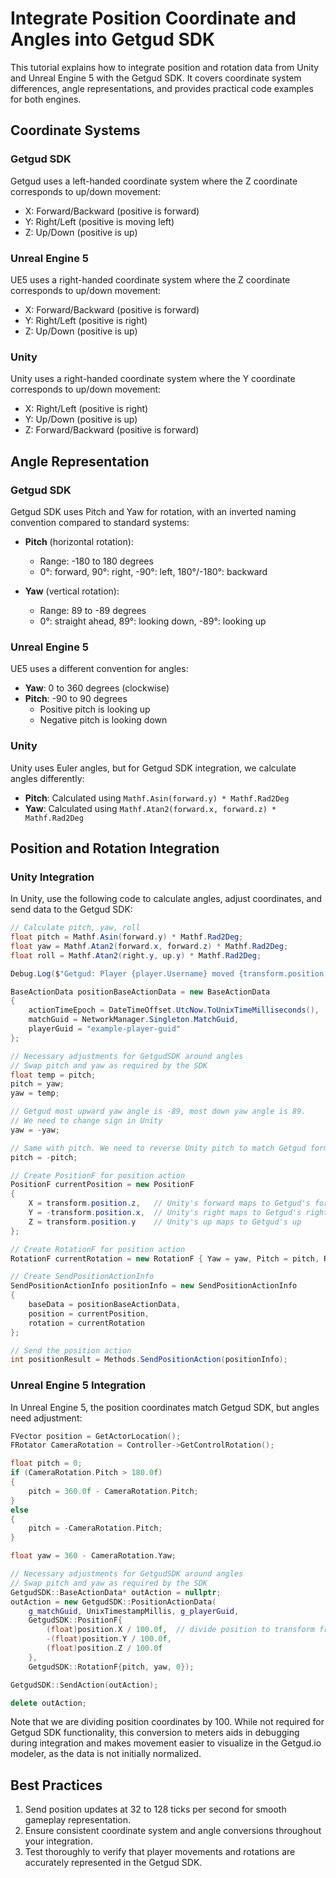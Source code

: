 # Integrate Position Coordinate and Angles into Getgud SDK

This tutorial explains how to integrate position and rotation data from Unity and Unreal Engine 5 with the Getgud SDK. It covers coordinate system differences, angle representations, and provides practical code examples for both engines.

## Coordinate Systems

### Getgud SDK
Getgud uses a left-handed coordinate system where the Z coordinate corresponds to up/down movement:
- X: Forward/Backward (positive is forward)
- Y: Right/Left (positive is moving left)
- Z: Up/Down (positive is up)

### Unreal Engine 5
UE5 uses a right-handed coordinate system where the Z coordinate corresponds to up/down movement:
- X: Forward/Backward (positive is forward)
- Y: Right/Left (positive is right)
- Z: Up/Down (positive is up)

### Unity
Unity uses a right-handed coordinate system where the Y coordinate corresponds to up/down movement:
- X: Right/Left (positive is right)
- Y: Up/Down (positive is up)
- Z: Forward/Backward (positive is forward)

## Angle Representation

### Getgud SDK
Getgud SDK uses Pitch and Yaw for rotation, with an inverted naming convention compared to standard systems:

- **Pitch** (horizontal rotation):
  - Range: -180 to 180 degrees
  - 0°: forward, 90°: right, -90°: left, 180°/-180°: backward

- **Yaw** (vertical rotation):
  - Range: 89 to -89 degrees
  - 0°: straight ahead, 89°: looking down, -89°: looking up

### Unreal Engine 5
UE5 uses a different convention for angles:

- **Yaw**: 0 to 360 degrees (clockwise)
- **Pitch**: -90 to 90 degrees
  - Positive pitch is looking up
  - Negative pitch is looking down

### Unity
Unity uses Euler angles, but for Getgud SDK integration, we calculate angles differently:

- **Pitch**: Calculated using `Mathf.Asin(forward.y) * Mathf.Rad2Deg`
- **Yaw**: Calculated using `Mathf.Atan2(forward.x, forward.z) * Mathf.Rad2Deg`

## Position and Rotation Integration

### Unity Integration

In Unity, use the following code to calculate angles, adjust coordinates, and send data to the Getgud SDK:

```csharp
// Calculate pitch, yaw, roll
float pitch = Mathf.Asin(forward.y) * Mathf.Rad2Deg;
float yaw = Mathf.Atan2(forward.x, forward.z) * Mathf.Rad2Deg;
float roll = Mathf.Atan2(right.y, up.y) * Mathf.Rad2Deg;

Debug.Log($"Getgud: Player {player.Username} moved {transform.position.ToString()} with pitch: {pitch}, yaw: {yaw}, roll: {roll}");

BaseActionData positionBaseActionData = new BaseActionData
{
    actionTimeEpoch = DateTimeOffset.UtcNow.ToUnixTimeMilliseconds(),
    matchGuid = NetworkManager.Singleton.MatchGuid,
    playerGuid = "example-player-guid"
};

// Necessary adjustments for GetgudSDK around angles
// Swap pitch and yaw as required by the SDK
float temp = pitch;
pitch = yaw;
yaw = temp;

// Getgud most upward yaw angle is -89, most down yaw angle is 89.
// We need to change sign in Unity
yaw = -yaw;

// Same with pitch. We need to reverse Unity pitch to match Getgud format
pitch = -pitch;

// Create PositionF for position action
PositionF currentPosition = new PositionF
{
    X = transform.position.z,   // Unity's forward maps to Getgud's forward
    Y = -transform.position.x,  // Unity's right maps to Getgud's right (with negation)
    Z = transform.position.y    // Unity's up maps to Getgud's up
};

// Create RotationF for position action
RotationF currentRotation = new RotationF { Yaw = yaw, Pitch = pitch, Roll = roll };

// Create SendPositionActionInfo
SendPositionActionInfo positionInfo = new SendPositionActionInfo
{
    baseData = positionBaseActionData,
    position = currentPosition,
    rotation = currentRotation
};

// Send the position action
int positionResult = Methods.SendPositionAction(positionInfo);
```

### Unreal Engine 5 Integration

In Unreal Engine 5, the position coordinates match Getgud SDK, but angles need adjustment:

```cpp
FVector position = GetActorLocation();
FRotator CameraRotation = Controller->GetControlRotation();

float pitch = 0;
if (CameraRotation.Pitch > 180.0f)
{
    pitch = 360.0f - CameraRotation.Pitch;
}
else
{
    pitch = -CameraRotation.Pitch;
}

float yaw = 360 - CameraRotation.Yaw;

// Necessary adjustments for GetgudSDK around angles
// Swap pitch and yaw as required by the SDK
GetgudSDK::BaseActionData* outAction = nullptr;
outAction = new GetgudSDK::PositionActionData(
    g_matchGuid, UnixTimestampMillis, g_playerGuid,
    GetgudSDK::PositionF{ 	
        (float)position.X / 100.0f,  // divide position to transform from cm to meters
        -(float)position.Y / 100.0f, 
        (float)position.Z / 100.0f 
    },
    GetgudSDK::RotationF{pitch, yaw, 0});

GetgudSDK::SendAction(outAction);

delete outAction;
```

Note that we are dividing position coordinates by 100. While not required for Getgud SDK functionality, this conversion to meters aids in debugging during integration and makes movement easier to visualize in the Getgud.io modeler, as the data is not initially normalized.

## Best Practices

1. Send position updates at 32 to 128 ticks per second for smooth gameplay representation.
2. Ensure consistent coordinate system and angle conversions throughout your integration.
3. Test thoroughly to verify that player movements and rotations are accurately represented in the Getgud SDK.
